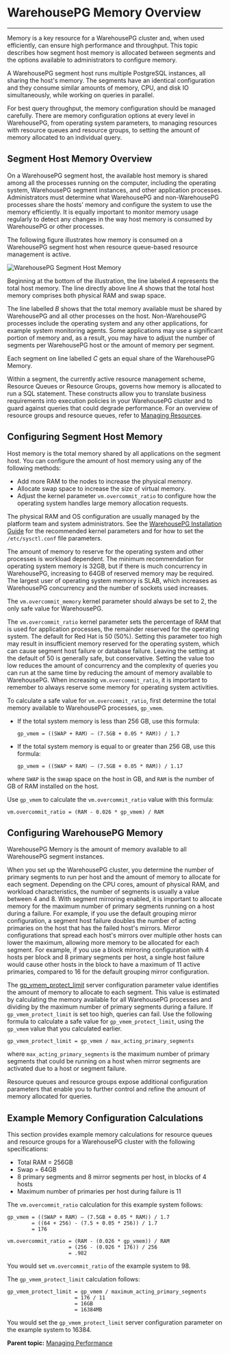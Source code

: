 # WarehousePG Memory Overview
---

Memory is a key resource for a WarehousePG cluster and, when used efficiently, can ensure high performance and throughput. This topic describes how segment host memory is allocated between segments and the options available to administrators to configure memory.

A WarehousePG segment host runs multiple PostgreSQL instances, all sharing the host's memory. The segments have an identical configuration and they consume similar amounts of memory, CPU, and disk IO simultaneously, while working on queries in parallel.

For best query throughput, the memory configuration should be managed carefully. There are memory configuration options at every level in WarehousePG, from operating system parameters, to managing resources with resource queues and resource groups, to setting the amount of memory allocated to an individual query.

## <a id="seghost"></a>Segment Host Memory Overview

On a WarehousePG segment host, the available host memory is shared among all the processes running on the computer, including the operating system, WarehousePG segment instances, and other application processes. Administrators must determine what WarehousePG and non-WarehousePG processes share the hosts' memory and configure the system to use the memory efficiently. It is equally important to monitor memory usage regularly to detect any changes in the way host memory is consumed by WarehousePG or other processes.

The following figure illustrates how memory is consumed on a WarehousePG segment host when resource queue-based resource management is active.

![WarehousePG Segment Host Memory](/segment_memory.png "WarehousePG Segment Host Memory")

Beginning at the bottom of the illustration, the line labeled *A* represents the total host memory. The line directly above line *A* shows that the total host memory comprises both physical RAM and swap space.

The line labelled *B* shows that the total memory available must be shared by WarehousePG and all other processes on the host. Non-WarehousePG processes include the operating system and any other applications, for example system monitoring agents. Some applications may use a significant portion of memory and, as a result, you may have to adjust the number of segments per WarehousePG host or the amount of memory per segment.

Each segment on line labelled *C* gets an equal share of the WarehousePG Memory.

Within a segment, the currently active resource management scheme, Resource Queues or Resource Groups, governs how memory is allocated to run a SQL statement. These constructs allow you to translate business requirements into execution policies in your WarehousePG cluster and to guard against queries that could degrade performance. For an overview of resource groups and resource queues, refer to [Managing Resources](wlmgmt.html).

## <a id="config_seghost"></a>Configuring Segment Host Memory

Host memory is the total memory shared by all applications on the segment host. You can configure the amount of host memory using any of the following methods:

-   Add more RAM to the nodes to increase the physical memory.
-   Allocate swap space to increase the size of virtual memory.
-   Adjust the kernel parameter `vm.overcommit_ratio` to configure how the operating system handles large memory allocation requests.

The physical RAM and OS configuration are usually managed by the platform team and system administrators. See the [WarehousePG Installation Guide](../install_guide/config_os.html#topic3) for the recommended kernel parameters and for how to set the `/etc/sysctl.conf` file parameters.

The amount of memory to reserve for the operating system and other processes is workload dependent. The minimum recommendation for operating system memory is 32GB, but if there is much concurrency in WarehousePG, increasing to 64GB of reserved memory may be required. The largest user of operating system memory is SLAB, which increases as WarehousePG concurrency and the number of sockets used increases.

The `vm.overcommit_memory` kernel parameter should always be set to 2, the only safe value for WarehousePG.

The `vm.overcommit_ratio` kernel parameter sets the percentage of RAM that is used for application processes, the remainder reserved for the operating system. The default for Red Hat is 50 \(50%\). Setting this parameter too high may result in insufficient memory reserved for the operating system, which can cause segment host failure or database failure. Leaving the setting at the default of 50 is generally safe, but conservative. Setting the value too low reduces the amount of concurrency and the complexity of queries you can run at the same time by reducing the amount of memory available to WarehousePG. When increasing `vm.overcommit_ratio`, it is important to remember to always reserve some memory for operating system activities.

To calculate a safe value for `vm.overcommit_ratio`, first determine the total memory available to WarehousePG processes, `gp_vmem`.

-   If the total system memory is less than 256 GB, use this formula:

    ```
    gp_vmem = ((SWAP + RAM) – (7.5GB + 0.05 * RAM)) / 1.7
    ```

-   If the total system memory is equal to or greater than 256 GB, use this formula:

    ```
    gp_vmem = ((SWAP + RAM) – (7.5GB + 0.05 * RAM)) / 1.17
    ```


where `SWAP` is the swap space on the host in GB, and `RAM` is the number of GB of RAM installed on the host.

Use `gp_vmem` to calculate the `vm.overcommit_ratio` value with this formula:

```
vm.overcommit_ratio = (RAM - 0.026 * gp_vmem) / RAM
```

## <a id="section_nfn_q5r_bs"></a>Configuring WarehousePG Memory

WarehousePG Memory is the amount of memory available to all WarehousePG segment instances.

When you set up the WarehousePG cluster, you determine the number of primary segments to run per host and the amount of memory to allocate for each segment. Depending on the CPU cores, amount of physical RAM, and workload characteristics, the number of segments is usually a value between 4 and 8. With segment mirroring enabled, it is important to allocate memory for the maximum number of primary segments running on a host during a failure. For example, if you use the default grouping mirror configuration, a segment host failure doubles the number of acting primaries on the host that has the failed host's mirrors. Mirror configurations that spread each host's mirrors over multiple other hosts can lower the maximum, allowing more memory to be allocated for each segment. For example, if you use a block mirroring configuration with 4 hosts per block and 8 primary segments per host, a single host failure would cause other hosts in the block to have a maximum of 11 active primaries, compared to 16 for the default grouping mirror configuration.

The [gp_vmem_protect_limit](../ref_guide/config_params/guc-list.html#gp_vmem_protect_limit) server configuration parameter value identifies the amount of memory to allocate to each segment. This value is estimated by calculating the memory available for all WarehousePG processes and dividing by the maximum number of primary segments during a failure. If `gp_vmem_protect_limit` is set too high, queries can fail. Use the following formula to calculate a safe value for `gp_vmem_protect_limit`, using the `gp_vmem` value that you calculated earlier.

```
gp_vmem_protect_limit = gp_vmem / max_acting_primary_segments
```

where `max_acting_primary_segments` is the maximum number of primary segments that could be running on a host when mirror segments are activated due to a host or segment failure.

Resource queues and resource groups expose additional configuration parameters that enable you to further control and refine the amount of memory allocated for queries.

## <a id="section_example"></a>Example Memory Configuration Calculations

This section provides example memory calculations for resource queues and resource groups for a WarehousePG cluster with the following specifications:

-   Total RAM = 256GB
-   Swap = 64GB
-   8 primary segments and 8 mirror segments per host, in blocks of 4 hosts
-   Maximum number of primaries per host during failure is 11

The `vm.overcommit_ratio` calculation for this example system follows:

```
gp_vmem = ((SWAP + RAM) – (7.5GB + 0.05 * RAM)) / 1.7
        = ((64 + 256) - (7.5 + 0.05 * 256)) / 1.7
        = 176

vm.overcommit_ratio = (RAM - (0.026 * gp_vmem)) / RAM
                    = (256 - (0.026 * 176)) / 256
                    = .982
```

You would set `vm.overcommit_ratio` of the example system to 98.

The `gp_vmem_protect_limit` calculation follows:

```
gp_vmem_protect_limit = gp_vmem / maximum_acting_primary_segments
                      = 176 / 11
                      = 16GB
                      = 16384MB

```

You would set the `gp_vmem_protect_limit` server configuration parameter on the example system to 16384.

**Parent topic:** [Managing Performance](performance.thml)

